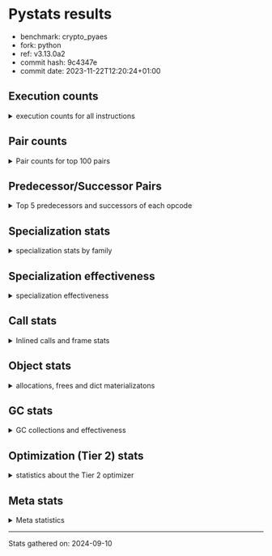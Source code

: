 
# Pystats results

- benchmark: crypto_pyaes
- fork: python
- ref: v3.13.0a2
- commit hash: 9c4347e
- commit date: 2023-11-22T12:20:24+01:00

## Execution counts

<details>
<summary> execution counts for all instructions </summary>

|Name | Count | Self | Cumulative | Miss ratio | 
|---|---:|---:|---:|---:|
| BINARY_OP | 291,614,480 | 19.4% | 19.4% |  |
| LOAD_FAST | 247,894,400 | 16.5% | 35.8% |  |
| LOAD_CONST | 232,185,760 | 15.4% | 51.3% |  |
| BINARY_SUBSCR_LIST_INT | 196,208,880 | 13.0% | 64.3% |  |
| LOAD_FAST_LOAD_FAST | 97,650,560 | 6.5% | 70.8% |  |
| LOAD_ATTR_NONDESCRIPTOR_WITH_VALUES | 73,687,640 | 4.9% | 75.7% |  |
| BINARY_OP_ADD_INT | 57,552,340 | 3.8% | 79.5% |  |
| STORE_FAST | 41,962,480 | 2.8% | 82.3% |  |
| JUMP_BACKWARD | 32,261,280 | 2.1% | 84.4% |  |
| FOR_ITER_RANGE | 30,418,840 | 2.0% | 86.5% |  |
| LOAD_ATTR_INSTANCE_VALUE | 24,905,140 | 1.7% | 88.1% |  |
| STORE_SUBSCR_LIST_INT | 17,081,400 | 1.1% | 89.3% |  |
| LOAD_GLOBAL_MODULE | 16,116,980 | 1.1% | 90.3% |  |
| LOAD_ATTR_METHOD_NO_DICT | 11,503,900 | 0.8% | 91.1% |  |
| LIST_APPEND | 9,214,080 | 0.6% | 91.7% |  |
| PUSH_NULL | 8,284,880 | 0.6% | 92.2% |  |
| STORE_FAST_STORE_FAST | 7,820,160 | 0.5% | 92.8% |  |
| RESUME_CHECK | 7,364,820 | 0.5% | 93.3% |  |
| FOR_ITER | 7,362,860 | 0.5% | 93.7% |  |
| CALL_LIST_APPEND | 7,362,480 | 0.5% | 94.2% |  |
| UNPACK_SEQUENCE_TWO_TUPLE | 7,359,980 | 0.5% | 94.7% |  |
| RETURN_VALUE | 6,903,980 | 0.5% | 95.2% |  |
| CALL_PY_EXACT_ARGS | 6,903,640 | 0.5% | 95.6% |  |
| LOAD_GLOBAL_BUILTIN | 6,445,480 | 0.4% | 96.1% |  |
| GET_ITER | 5,990,480 | 0.4% | 96.5% |  |
| CALL_BUILTIN_CLASS | 5,989,880 | 0.4% | 96.9% |  |
| POP_JUMP_IF_FALSE | 5,560,080 | 0.4% | 97.2% |  |
| LOAD_ATTR_MODULE | 4,143,140 | 0.3% | 97.5% |  |
| TO_BOOL | 4,142,680 | 0.3% | 97.8% |  |
| CALL_METHOD_DESCRIPTOR_FAST | 4,141,420 | 0.3% | 98.1% |  |
| CALL_METHOD_DESCRIPTOR_NOARGS | 4,141,420 | 0.3% | 98.3% |  |
| CALL_TYPE_1 | 4,141,420 | 0.3% | 98.6% |  |
| BINARY_OP_MULTIPLY_INT | 3,681,540 | 0.2% | 98.9% |  |
| SWAP | 2,333,760 | 0.2% | 99.0% |  |
| CALL_LEN | 2,302,800 | 0.2% | 99.2% |  |
| BUILD_LIST | 1,849,680 | 0.1% | 99.3% |  |
| BINARY_SLICE | 1,842,240 | 0.1% | 99.4% |  |
| COMPARE_OP_INT | 1,417,700 | 0.1% | 99.5% |  |
| COPY | 1,409,280 | 0.1% | 99.6% |  |
| BINARY_OP_SUBTRACT_INT | 947,080 | 0.1% | 99.7% |  |
| POP_TOP | 920,800 | 0.1% | 99.7% |  |
| LOAD_ATTR_METHOD_WITH_VALUES | 920,700 | 0.1% | 99.8% |  |
| LIST_EXTEND | 920,400 | 0.1% | 99.8% |  |
| STORE_ATTR_INSTANCE_VALUE | 462,240 | 0.0% | 99.9% |  |
| LOAD_FAST_AND_CLEAR | 462,080 | 0.0% | 99.9% |  |
| RETURN_CONST | 461,440 | 0.0% | 99.9% |  |
| LOAD_ATTR_PROPERTY | 460,140 | 0.0% | 100.0% |  |
| UNPACK_SEQUENCE_LIST | 460,140 | 0.0% | 100.0% |  |
| STORE_FAST_LOAD_FAST | 5,120 | 0.0% | 100.0% |  |
| CALL | 3,680 | 0.0% | 100.0% |  |
| EXTENDED_ARG | 3,200 | 0.0% | 100.0% |  |
| JUMP_FORWARD | 3,200 | 0.0% | 100.0% |  |
| LOAD_ATTR | 2,740 | 0.0% | 100.0% |  |
| BINARY_SUBSCR | 2,160 | 0.0% | 100.0% |  |
| LOAD_GLOBAL | 1,960 | 0.0% | 100.0% |  |
| BINARY_SUBSCR_TUPLE_INT | 1,260 | 0.0% | 100.0% |  |
| CALL_BUILTIN_FAST | 1,260 | 0.0% | 100.0% |  |
| INTERPRETER_EXIT | 680 | 0.0% | 100.0% |  |
| COMPARE_OP | 540 | 0.0% | 100.0% |  |
| STORE_SUBSCR | 400 | 0.0% | 100.0% |  |
| CONTAINS_OP | 320 | 0.0% | 100.0% |  |
| POP_JUMP_IF_NOT_NONE | 320 | 0.0% | 100.0% |  |
| STORE_ATTR | 320 | 0.0% | 100.0% |  |
| EXIT_INIT_CHECK | 300 | 0.0% | 100.0% |  |
| RESUME | 300 | 0.0% | 100.0% |  |
| BINARY_SUBSCR_DICT | 300 | 0.0% | 100.0% |  |
| CALL_ALLOC_AND_ENTER_INIT | 300 | 0.0% | 100.0% |  |
| CALL_ISINSTANCE | 300 | 0.0% | 100.0% |  |
| TO_BOOL_BOOL | 300 | 0.0% | 100.0% |  |
| LOAD_DEREF | 240 | 0.0% | 100.0% |  |
| CALL_FUNCTION_EX | 160 | 0.0% | 100.0% |  |
| NOP | 80 | 0.0% | 100.0% |  |
| CALL_INTRINSIC_1 | 80 | 0.0% | 100.0% |  |
| COPY_FREE_VARS | 80 | 0.0% | 100.0% |  |
| LOAD_FAST_CHECK | 80 | 0.0% | 100.0% |  |
| UNPACK_SEQUENCE | 80 | 0.0% | 100.0% |  |
| BINARY_OP_SUBTRACT_FLOAT | 60 | 0.0% | 100.0% |  |


</details>

## Pair counts

<details>
<summary> Pair counts for top 100 pairs </summary>

|Pair | Count | Self | Cumulative | 
|---|---:|---:|---:|
| LOAD_CONST BINARY_OP | 202,655,600 | 13.5% | 13.5% |
| BINARY_OP BINARY_SUBSCR_LIST_INT | 128,916,800 | 8.6% | 22.0% |
| BINARY_SUBSCR_LIST_INT LOAD_CONST | 80,083,500 | 5.3% | 27.3% |
| LOAD_FAST LOAD_ATTR_NONDESCRIPTOR_WITH_VALUES | 73,687,280 | 4.9% | 32.2% |
| LOAD_ATTR_NONDESCRIPTOR_WITH_VALUES LOAD_FAST_LOAD_FAST | 73,625,440 | 4.9% | 37.1% |
| BINARY_SUBSCR_LIST_INT BINARY_OP | 69,991,460 | 4.6% | 41.8% |
| BINARY_OP LOAD_CONST | 62,631,240 | 4.2% | 45.9% |
| BINARY_OP LOAD_FAST | 55,266,560 | 3.7% | 49.6% |
| LOAD_FAST_LOAD_FAST LOAD_FAST | 55,220,480 | 3.7% | 53.3% |
| BINARY_OP_ADD_INT LOAD_CONST | 55,219,380 | 3.7% | 57.0% |
| LOAD_FAST BINARY_OP_ADD_INT | 55,218,960 | 3.7% | 60.6% |
| BINARY_SUBSCR_LIST_INT LOAD_FAST | 44,269,040 | 2.9% | 63.6% |
| LOAD_FAST BINARY_SUBSCR_LIST_INT | 39,152,560 | 2.6% | 66.2% |
| FOR_ITER_RANGE STORE_FAST | 25,344,220 | 1.7% | 67.9% |
| STORE_FAST LOAD_FAST | 24,894,480 | 1.7% | 69.5% |
| LOAD_FAST LOAD_ATTR_INSTANCE_VALUE | 24,444,280 | 1.6% | 71.1% |
| JUMP_BACKWARD FOR_ITER_RANGE | 24,428,700 | 1.6% | 72.8% |
| LOAD_ATTR_INSTANCE_VALUE LOAD_FAST | 19,828,600 | 1.3% | 74.1% |
| LOAD_FAST_LOAD_FAST BINARY_SUBSCR_LIST_INT | 18,434,320 | 1.2% | 75.3% |
| STORE_SUBSCR_LIST_INT JUMP_BACKWARD | 16,589,660 | 1.1% | 76.4% |
| BINARY_OP LOAD_FAST_LOAD_FAST | 16,565,760 | 1.1% | 77.5% |
| LOAD_FAST_LOAD_FAST STORE_SUBSCR_LIST_INT | 16,565,720 | 1.1% | 78.6% |
| LOAD_FAST LOAD_CONST | 14,863,680 | 1.0% | 79.6% |
| STORE_FAST LOAD_GLOBAL_MODULE | 11,508,960 | 0.8% | 80.3% |
| LOAD_ATTR_METHOD_NO_DICT LOAD_FAST | 11,503,900 | 0.8% | 81.1% |
| BINARY_OP BINARY_OP | 9,300,920 | 0.6% | 81.7% |
| LIST_APPEND JUMP_BACKWARD | 9,214,080 | 0.6% | 82.3% |
| BINARY_OP LIST_APPEND | 9,212,800 | 0.6% | 83.0% |
| LOAD_CONST BINARY_SUBSCR_LIST_INT | 9,203,000 | 0.6% | 83.6% |
| PUSH_NULL LOAD_FAST | 8,283,040 | 0.6% | 84.1% |
| BINARY_OP CALL_LIST_APPEND | 7,362,400 | 0.5% | 84.6% |
| LOAD_FAST LOAD_ATTR_METHOD_NO_DICT | 7,362,400 | 0.5% | 85.1% |
| JUMP_BACKWARD FOR_ITER | 7,360,260 | 0.5% | 85.6% |
| LOAD_FAST_LOAD_FAST BINARY_OP | 7,360,000 | 0.5% | 86.1% |
| STORE_FAST_STORE_FAST LOAD_FAST_LOAD_FAST | 7,360,000 | 0.5% | 86.6% |
| UNPACK_SEQUENCE_TWO_TUPLE STORE_FAST_STORE_FAST | 7,359,980 | 0.5% | 87.1% |
| FOR_ITER UNPACK_SEQUENCE_TWO_TUPLE | 7,359,960 | 0.5% | 87.5% |
| CALL_PY_EXACT_ARGS RESUME_CHECK | 6,903,640 | 0.5% | 88.0% |
| LOAD_GLOBAL_BUILTIN LOAD_FAST | 6,444,880 | 0.4% | 88.4% |
| CALL_BUILTIN_CLASS GET_ITER | 5,989,820 | 0.4% | 88.8% |
| LOAD_GLOBAL_MODULE LOAD_CONST | 5,529,080 | 0.4% | 89.2% |
| GET_ITER FOR_ITER_RANGE | 5,528,520 | 0.4% | 89.6% |
| LOAD_CONST LOAD_CONST | 5,525,440 | 0.4% | 89.9% |
| LOAD_CONST CALL_BUILTIN_CLASS | 5,525,160 | 0.4% | 90.3% |
| CALL_LIST_APPEND LOAD_FAST | 5,521,860 | 0.4% | 90.7% |
| RESUME_CHECK LOAD_GLOBAL_BUILTIN | 4,602,680 | 0.3% | 91.0% |
| LOAD_CONST LOAD_FAST | 4,146,880 | 0.3% | 91.2% |
| LOAD_ATTR_MODULE PUSH_NULL | 4,143,140 | 0.3% | 91.5% |
| LOAD_GLOBAL_MODULE LOAD_ATTR_MODULE | 4,143,000 | 0.3% | 91.8% |
| POP_JUMP_IF_FALSE LOAD_FAST | 4,142,480 | 0.3% | 92.1% |
| LOAD_FAST CALL_PY_EXACT_ARGS | 4,142,200 | 0.3% | 92.3% |
| RETURN_VALUE STORE_FAST | 4,142,080 | 0.3% | 92.6% |
| STORE_FAST JUMP_BACKWARD | 4,141,600 | 0.3% | 92.9% |
| TO_BOOL POP_JUMP_IF_FALSE | 4,141,460 | 0.3% | 93.2% |
| LOAD_FAST PUSH_NULL | 4,141,440 | 0.3% | 93.4% |
| LOAD_FAST TO_BOOL | 4,141,440 | 0.3% | 93.7% |
| FOR_ITER_RANGE LOAD_GLOBAL_MODULE | 4,141,440 | 0.3% | 94.0% |
| CALL_METHOD_DESCRIPTOR_FAST STORE_FAST | 4,141,420 | 0.3% | 94.3% |
| CALL_METHOD_DESCRIPTOR_NOARGS RETURN_VALUE | 4,141,420 | 0.3% | 94.5% |
| CALL_TYPE_1 STORE_FAST | 4,141,420 | 0.3% | 94.8% |
| LOAD_FAST CALL_METHOD_DESCRIPTOR_FAST | 4,141,400 | 0.3% | 95.1% |
| LOAD_FAST CALL_METHOD_DESCRIPTOR_NOARGS | 4,141,400 | 0.3% | 95.4% |
| LOAD_FAST CALL_TYPE_1 | 4,141,400 | 0.3% | 95.6% |
| LOAD_GLOBAL_MODULE LOAD_ATTR_METHOD_NO_DICT | 4,141,400 | 0.3% | 95.9% |
| BINARY_OP_MULTIPLY_INT LOAD_CONST | 3,681,240 | 0.2% | 96.2% |
| LOAD_FAST BINARY_OP_MULTIPLY_INT | 3,681,200 | 0.2% | 96.4% |
| LOAD_CONST BINARY_OP_ADD_INT | 2,333,080 | 0.2% | 96.6% |
| RESUME_CHECK LOAD_FAST | 2,300,900 | 0.2% | 96.7% |
| BINARY_SUBSCR_LIST_INT STORE_FAST | 1,855,300 | 0.1% | 96.8% |
| LOAD_FAST BINARY_OP | 1,846,120 | 0.1% | 97.0% |
| LOAD_GLOBAL_MODULE LOAD_FAST | 1,842,120 | 0.1% | 97.1% |
| BINARY_OP_ADD_INT BINARY_SLICE | 1,841,880 | 0.1% | 97.2% |
| RETURN_VALUE LOAD_FAST | 1,840,940 | 0.1% | 97.3% |
| BINARY_OP RETURN_VALUE | 1,840,640 | 0.1% | 97.5% |
| CALL_LIST_APPEND JUMP_BACKWARD | 1,840,620 | 0.1% | 97.6% |
| LOAD_ATTR_INSTANCE_VALUE LOAD_CONST | 1,840,620 | 0.1% | 97.7% |
| BINARY_SLICE CALL_PY_EXACT_ARGS | 1,840,600 | 0.1% | 97.8% |
| COMPARE_OP_INT POP_JUMP_IF_FALSE | 1,417,400 | 0.1% | 97.9% |
| CALL_LEN LOAD_CONST | 1,381,620 | 0.1% | 98.0% |
| LOAD_ATTR_INSTANCE_VALUE CALL_LEN | 1,380,640 | 0.1% | 98.1% |
| LOAD_CONST BINARY_OP_SUBTRACT_INT | 932,960 | 0.1% | 98.2% |
| BUILD_LIST LOAD_CONST | 927,360 | 0.1% | 98.2% |
| LOAD_CONST COMPARE_OP_INT | 925,000 | 0.1% | 98.3% |
| LOAD_FAST COPY | 921,920 | 0.1% | 98.3% |
| LOAD_FAST CALL_LEN | 921,920 | 0.1% | 98.4% |
| LOAD_CONST LIST_EXTEND | 920,320 | 0.1% | 98.5% |
| STORE_FAST BUILD_LIST | 920,320 | 0.1% | 98.5% |
| LOAD_ATTR_INSTANCE_VALUE LOAD_ATTR_METHOD_WITH_VALUES | 920,240 | 0.1% | 98.6% |
| STORE_SUBSCR_LIST_INT LOAD_FAST | 477,700 | 0.0% | 98.6% |
| COPY COPY | 474,560 | 0.0% | 98.7% |
| SWAP SWAP | 474,560 | 0.0% | 98.7% |
| COPY BINARY_SUBSCR_LIST_INT | 474,440 | 0.0% | 98.7% |
| SWAP STORE_SUBSCR_LIST_INT | 474,440 | 0.0% | 98.7% |
| BINARY_OP SWAP | 472,980 | 0.0% | 98.8% |
| POP_JUMP_IF_FALSE JUMP_BACKWARD | 469,440 | 0.0% | 98.8% |
| LOAD_FAST CALL_BUILTIN_CLASS | 463,880 | 0.0% | 98.8% |
| GET_ITER LOAD_FAST_AND_CLEAR | 461,760 | 0.0% | 98.9% |
| BUILD_LIST SWAP | 461,760 | 0.0% | 98.9% |
| LOAD_FAST_AND_CLEAR SWAP | 461,760 | 0.0% | 98.9% |
| SWAP BUILD_LIST | 461,760 | 0.0% | 99.0% |


</details>

## Predecessor/Successor Pairs

<details>
<summary> Top 5 predecessors and successors of each opcode </summary>

### BINARY_SLICE

<details>
<summary> Successors and predecessors for BINARY_SLICE </summary>

|Predecessors | Count | Percentage | 
|---|---:|---:|
| BINARY_OP_ADD_INT | 1,841,880 | 100.0% |
| LOAD_CONST | 320 | 0.0% |
| BINARY_OP | 40 | 0.0% |

|Successors | Count | Percentage | 
|---|---:|---:|
| CALL_PY_EXACT_ARGS | 1,840,600 | 99.9% |
| CALL_BUILTIN_FAST | 1,240 | 0.1% |
| LOAD_FAST | 320 | 0.0% |
| CALL | 80 | 0.0% |


</details>

### CACHE

<details>
<summary> Successors and predecessors for CACHE </summary>

|Successors | Count | Percentage | 
|---|---:|---:|
| RESUME_CHECK | 600 | 88.2% |
| RESUME | 80 | 11.8% |


</details>

### BINARY_SUBSCR

<details>
<summary> Successors and predecessors for BINARY_SUBSCR </summary>

|Predecessors | Count | Percentage | 
|---|---:|---:|
| BINARY_OP | 1,040 | 48.1% |
| LOAD_FAST | 400 | 18.5% |
| LOAD_CONST | 240 | 11.1% |
| LOAD_FAST_LOAD_FAST | 240 | 11.1% |
| COPY | 120 | 5.6% |

|Successors | Count | Percentage | 
|---|---:|---:|
| BINARY_SUBSCR_LIST_INT | 1,040 | 48.1% |
| LOAD_FAST | 400 | 18.5% |
| LOAD_CONST | 340 | 15.7% |
| BINARY_OP | 220 | 10.2% |
| STORE_FAST | 80 | 3.7% |


</details>

### EXIT_INIT_CHECK

<details>
<summary> Successors and predecessors for EXIT_INIT_CHECK </summary>

|Predecessors | Count | Percentage | 
|---|---:|---:|
| RETURN_CONST | 300 | 100.0% |

|Successors | Count | Percentage | 
|---|---:|---:|
| RETURN_VALUE | 300 | 100.0% |


</details>

### GET_ITER

<details>
<summary> Successors and predecessors for GET_ITER </summary>

|Predecessors | Count | Percentage | 
|---|---:|---:|
| CALL_BUILTIN_CLASS | 5,989,820 | 100.0% |
| CALL | 580 | 0.0% |
| LOAD_FAST | 80 | 0.0% |

|Successors | Count | Percentage | 
|---|---:|---:|
| FOR_ITER_RANGE | 5,528,520 | 92.3% |
| LOAD_FAST_AND_CLEAR | 461,760 | 7.7% |
| FOR_ITER | 200 | 0.0% |


</details>

### INTERPRETER_EXIT

<details>
<summary> Successors and predecessors for INTERPRETER_EXIT </summary>

|Predecessors | Count | Percentage | 
|---|---:|---:|
| RETURN_CONST | 660 | 97.1% |
| RETURN_VALUE | 20 | 2.9% |


</details>

### NOP

<details>
<summary> Successors and predecessors for NOP </summary>

|Predecessors | Count | Percentage | 
|---|---:|---:|
| POP_TOP | 80 | 100.0% |

|Successors | Count | Percentage | 
|---|---:|---:|
| LOAD_DEREF | 80 | 100.0% |


</details>

### POP_TOP

<details>
<summary> Successors and predecessors for POP_TOP </summary>

|Predecessors | Count | Percentage | 
|---|---:|---:|
| RETURN_CONST | 460,480 | 50.0% |
| POP_JUMP_IF_FALSE | 460,160 | 50.0% |
| CALL | 160 | 0.0% |

|Successors | Count | Percentage | 
|---|---:|---:|
| RETURN_CONST | 460,160 | 50.0% |
| LOAD_GLOBAL_BUILTIN | 460,120 | 50.0% |
| LOAD_FAST | 380 | 0.0% |
| NOP | 80 | 0.0% |
| LOAD_GLOBAL | 40 | 0.0% |


</details>

### PUSH_NULL

<details>
<summary> Successors and predecessors for PUSH_NULL </summary>

|Predecessors | Count | Percentage | 
|---|---:|---:|
| LOAD_ATTR_MODULE | 4,143,140 | 50.0% |
| LOAD_FAST | 4,141,440 | 50.0% |
| LOAD_DEREF | 160 | 0.0% |
| LOAD_ATTR | 140 | 0.0% |

|Successors | Count | Percentage | 
|---|---:|---:|
| LOAD_FAST | 8,283,040 | 100.0% |
| LOAD_CONST | 1,280 | 0.0% |
| CALL | 240 | 0.0% |
| LOAD_GLOBAL_MODULE | 240 | 0.0% |
| LOAD_GLOBAL | 80 | 0.0% |


</details>

### RETURN_VALUE

<details>
<summary> Successors and predecessors for RETURN_VALUE </summary>

|Predecessors | Count | Percentage | 
|---|---:|---:|
| CALL_METHOD_DESCRIPTOR_NOARGS | 4,141,420 | 60.0% |
| BINARY_OP | 1,840,640 | 26.7% |
| LOAD_FAST | 460,560 | 6.7% |
| LOAD_ATTR_INSTANCE_VALUE | 460,140 | 6.7% |
| RETURN_VALUE | 560 | 0.0% |

|Successors | Count | Percentage | 
|---|---:|---:|
| STORE_FAST | 4,142,080 | 60.0% |
| LOAD_FAST | 1,840,940 | 26.7% |
| BINARY_OP | 460,160 | 6.7% |
| CALL_PY_EXACT_ARGS | 460,120 | 6.7% |
| RETURN_VALUE | 560 | 0.0% |


</details>

### STORE_SUBSCR

<details>
<summary> Successors and predecessors for STORE_SUBSCR </summary>

|Predecessors | Count | Percentage | 
|---|---:|---:|
| BINARY_OP | 160 | 40.0% |
| SWAP | 120 | 30.0% |
| LOAD_FAST | 80 | 20.0% |
| LOAD_FAST_LOAD_FAST | 40 | 10.0% |

|Successors | Count | Percentage | 
|---|---:|---:|
| STORE_SUBSCR_LIST_INT | 200 | 50.0% |
| JUMP_BACKWARD | 100 | 25.0% |
| LOAD_FAST | 60 | 15.0% |
| LOAD_FAST_LOAD_FAST | 40 | 10.0% |


</details>

### TO_BOOL

<details>
<summary> Successors and predecessors for TO_BOOL </summary>

|Predecessors | Count | Percentage | 
|---|---:|---:|
| LOAD_FAST | 4,141,440 | 100.0% |
| TO_BOOL | 1,200 | 0.0% |
| CALL | 20 | 0.0% |
| CALL_ISINSTANCE | 20 | 0.0% |

|Successors | Count | Percentage | 
|---|---:|---:|
| POP_JUMP_IF_FALSE | 4,141,460 | 100.0% |
| TO_BOOL | 1,200 | 0.0% |
| TO_BOOL_BOOL | 20 | 0.0% |


</details>

### BINARY_OP

<details>
<summary> Successors and predecessors for BINARY_OP </summary>

|Predecessors | Count | Percentage | 
|---|---:|---:|
| LOAD_CONST | 202,655,600 | 69.5% |
| BINARY_SUBSCR_LIST_INT | 69,991,460 | 24.0% |
| BINARY_OP | 9,300,920 | 3.2% |
| LOAD_FAST_LOAD_FAST | 7,360,000 | 2.5% |
| LOAD_FAST | 1,846,120 | 0.6% |

|Successors | Count | Percentage | 
|---|---:|---:|
| BINARY_SUBSCR_LIST_INT | 128,916,800 | 44.2% |
| LOAD_CONST | 62,631,240 | 21.5% |
| LOAD_FAST | 55,266,560 | 19.0% |
| LOAD_FAST_LOAD_FAST | 16,565,760 | 5.7% |
| BINARY_OP | 9,300,920 | 3.2% |


</details>

### BUILD_LIST

<details>
<summary> Successors and predecessors for BUILD_LIST </summary>

|Predecessors | Count | Percentage | 
|---|---:|---:|
| STORE_FAST | 920,320 | 49.8% |
| SWAP | 461,760 | 25.0% |
| FOR_ITER_RANGE | 460,160 | 24.9% |
| LOAD_CONST | 7,040 | 0.4% |
| STORE_ATTR_INSTANCE_VALUE | 300 | 0.0% |

|Successors | Count | Percentage | 
|---|---:|---:|
| LOAD_CONST | 927,360 | 50.1% |
| SWAP | 461,760 | 25.0% |
| STORE_FAST | 460,160 | 24.9% |
| LOAD_FAST | 320 | 0.0% |
| LOAD_DEREF | 80 | 0.0% |


</details>

### CALL

<details>
<summary> Successors and predecessors for CALL </summary>

|Predecessors | Count | Percentage | 
|---|---:|---:|
| LOAD_FAST | 1,200 | 32.6% |
| LOAD_GLOBAL_MODULE | 600 | 16.3% |
| LOAD_ATTR_INSTANCE_VALUE | 380 | 10.3% |
| CALL | 320 | 8.7% |
| LOAD_CONST | 280 | 7.6% |

|Successors | Count | Percentage | 
|---|---:|---:|
| STORE_FAST | 780 | 21.2% |
| GET_ITER | 580 | 15.8% |
| RETURN_VALUE | 340 | 9.2% |
| CALL | 320 | 8.7% |
| CALL_BUILTIN_CLASS | 280 | 7.6% |


</details>

### CALL_FUNCTION_EX

<details>
<summary> Successors and predecessors for CALL_FUNCTION_EX </summary>

|Predecessors | Count | Percentage | 
|---|---:|---:|
| CALL_INTRINSIC_1 | 80 | 50.0% |
| LOAD_FAST | 80 | 50.0% |

|Successors | Count | Percentage | 
|---|---:|---:|
| COPY_FREE_VARS | 80 | 50.0% |
| RESUME_CHECK | 60 | 37.5% |
| RESUME | 20 | 12.5% |


</details>

### CALL_INTRINSIC_1

<details>
<summary> Successors and predecessors for CALL_INTRINSIC_1 </summary>

|Predecessors | Count | Percentage | 
|---|---:|---:|
| LIST_EXTEND | 80 | 100.0% |

|Successors | Count | Percentage | 
|---|---:|---:|
| CALL_FUNCTION_EX | 80 | 100.0% |


</details>

### COMPARE_OP

<details>
<summary> Successors and predecessors for COMPARE_OP </summary>

|Predecessors | Count | Percentage | 
|---|---:|---:|
| LOAD_FAST_LOAD_FAST | 240 | 44.4% |
| LOAD_CONST | 120 | 22.2% |
| LOAD_GLOBAL_MODULE | 60 | 11.1% |
| CALL | 40 | 7.4% |
| CALL_LEN | 40 | 7.4% |

|Successors | Count | Percentage | 
|---|---:|---:|
| POP_JUMP_IF_FALSE | 280 | 51.9% |
| COMPARE_OP_INT | 220 | 40.7% |
| COMPARE_OP | 20 | 3.7% |
| EXTENDED_ARG | 20 | 3.7% |


</details>

### CONTAINS_OP

<details>
<summary> Successors and predecessors for CONTAINS_OP </summary>

|Predecessors | Count | Percentage | 
|---|---:|---:|
| LOAD_CONST | 320 | 100.0% |

|Successors | Count | Percentage | 
|---|---:|---:|
| POP_JUMP_IF_FALSE | 320 | 100.0% |


</details>

### COPY

<details>
<summary> Successors and predecessors for COPY </summary>

|Predecessors | Count | Percentage | 
|---|---:|---:|
| LOAD_FAST | 921,920 | 65.4% |
| COPY | 474,560 | 33.7% |
| LOAD_FAST_LOAD_FAST | 9,600 | 0.7% |
| LOAD_CONST | 3,200 | 0.2% |

|Successors | Count | Percentage | 
|---|---:|---:|
| COPY | 474,560 | 33.7% |
| BINARY_SUBSCR_LIST_INT | 474,440 | 33.7% |
| LOAD_ATTR_INSTANCE_VALUE | 460,120 | 32.6% |
| BINARY_SUBSCR | 120 | 0.0% |
| LOAD_ATTR | 40 | 0.0% |


</details>

### COPY_FREE_VARS

<details>
<summary> Successors and predecessors for COPY_FREE_VARS </summary>

|Predecessors | Count | Percentage | 
|---|---:|---:|
| CALL_FUNCTION_EX | 80 | 100.0% |

|Successors | Count | Percentage | 
|---|---:|---:|
| RESUME_CHECK | 60 | 75.0% |
| RESUME | 20 | 25.0% |


</details>

### EXTENDED_ARG

<details>
<summary> Successors and predecessors for EXTENDED_ARG </summary>

|Predecessors | Count | Percentage | 
|---|---:|---:|
| POP_JUMP_IF_FALSE | 2,880 | 90.0% |
| COMPARE_OP_INT | 300 | 9.4% |
| COMPARE_OP | 20 | 0.6% |

|Successors | Count | Percentage | 
|---|---:|---:|
| JUMP_BACKWARD | 2,880 | 90.0% |
| POP_JUMP_IF_FALSE | 320 | 10.0% |


</details>

### FOR_ITER

<details>
<summary> Successors and predecessors for FOR_ITER </summary>

|Predecessors | Count | Percentage | 
|---|---:|---:|
| JUMP_BACKWARD | 7,360,260 | 100.0% |
| FOR_ITER | 1,980 | 0.0% |
| SWAP | 420 | 0.0% |
| GET_ITER | 200 | 0.0% |

|Successors | Count | Percentage | 
|---|---:|---:|
| UNPACK_SEQUENCE_TWO_TUPLE | 7,359,960 | 100.0% |
| FOR_ITER | 1,980 | 0.0% |
| STORE_FAST | 580 | 0.0% |
| FOR_ITER_RANGE | 280 | 0.0% |
| UNPACK_SEQUENCE | 40 | 0.0% |


</details>

### JUMP_BACKWARD

<details>
<summary> Successors and predecessors for JUMP_BACKWARD </summary>

|Predecessors | Count | Percentage | 
|---|---:|---:|
| STORE_SUBSCR_LIST_INT | 16,589,660 | 51.4% |
| LIST_APPEND | 9,214,080 | 28.6% |
| STORE_FAST | 4,141,600 | 12.8% |
| CALL_LIST_APPEND | 1,840,620 | 5.7% |
| POP_JUMP_IF_FALSE | 469,440 | 1.5% |

|Successors | Count | Percentage | 
|---|---:|---:|
| FOR_ITER_RANGE | 24,428,700 | 75.7% |
| FOR_ITER | 7,360,260 | 22.8% |
| LOAD_FAST | 459,840 | 1.4% |
| LOAD_FAST_LOAD_FAST | 12,480 | 0.0% |


</details>

### JUMP_FORWARD

<details>
<summary> Successors and predecessors for JUMP_FORWARD </summary>

|Predecessors | Count | Percentage | 
|---|---:|---:|
| FOR_ITER_RANGE | 3,200 | 100.0% |

|Successors | Count | Percentage | 
|---|---:|---:|
| LOAD_CONST | 3,200 | 100.0% |


</details>

### LIST_APPEND

<details>
<summary> Successors and predecessors for LIST_APPEND </summary>

|Predecessors | Count | Percentage | 
|---|---:|---:|
| BINARY_OP | 9,212,800 | 100.0% |
| BINARY_SUBSCR_TUPLE_INT | 1,260 | 0.0% |
| BINARY_SUBSCR | 20 | 0.0% |

|Successors | Count | Percentage | 
|---|---:|---:|
| JUMP_BACKWARD | 9,214,080 | 100.0% |


</details>

### LIST_EXTEND

<details>
<summary> Successors and predecessors for LIST_EXTEND </summary>

|Predecessors | Count | Percentage | 
|---|---:|---:|
| LOAD_CONST | 920,320 | 100.0% |
| LOAD_DEREF | 80 | 0.0% |

|Successors | Count | Percentage | 
|---|---:|---:|
| STORE_FAST | 460,160 | 50.0% |
| UNPACK_SEQUENCE_LIST | 460,120 | 50.0% |
| CALL_INTRINSIC_1 | 80 | 0.0% |
| UNPACK_SEQUENCE | 40 | 0.0% |


</details>

### LOAD_ATTR

<details>
<summary> Successors and predecessors for LOAD_ATTR </summary>

|Predecessors | Count | Percentage | 
|---|---:|---:|
| LOAD_FAST | 1,840 | 67.2% |
| LOAD_GLOBAL_MODULE | 460 | 16.8% |
| LOAD_GLOBAL | 180 | 6.6% |
| LOAD_ATTR | 120 | 4.4% |
| LOAD_ATTR_INSTANCE_VALUE | 60 | 2.2% |

|Successors | Count | Percentage | 
|---|---:|---:|
| LOAD_FAST | 540 | 19.7% |
| LOAD_FAST_LOAD_FAST | 520 | 19.0% |
| LOAD_ATTR_INSTANCE_VALUE | 460 | 16.8% |
| LOAD_ATTR_NONDESCRIPTOR_WITH_VALUES | 360 | 13.1% |
| PUSH_NULL | 140 | 5.1% |


</details>

### LOAD_CONST

<details>
<summary> Successors and predecessors for LOAD_CONST </summary>

|Predecessors | Count | Percentage | 
|---|---:|---:|
| BINARY_SUBSCR_LIST_INT | 80,083,500 | 34.5% |
| BINARY_OP | 62,631,240 | 27.0% |
| BINARY_OP_ADD_INT | 55,219,380 | 23.8% |
| LOAD_FAST | 14,863,680 | 6.4% |
| LOAD_GLOBAL_MODULE | 5,529,080 | 2.4% |

|Successors | Count | Percentage | 
|---|---:|---:|
| BINARY_OP | 202,655,600 | 87.3% |
| BINARY_SUBSCR_LIST_INT | 9,203,000 | 4.0% |
| LOAD_CONST | 5,525,440 | 2.4% |
| CALL_BUILTIN_CLASS | 5,525,160 | 2.4% |
| LOAD_FAST | 4,146,880 | 1.8% |


</details>

### LOAD_DEREF

<details>
<summary> Successors and predecessors for LOAD_DEREF </summary>

|Predecessors | Count | Percentage | 
|---|---:|---:|
| NOP | 80 | 33.3% |
| BUILD_LIST | 80 | 33.3% |
| RESUME_CHECK | 60 | 25.0% |
| RESUME | 20 | 8.3% |

|Successors | Count | Percentage | 
|---|---:|---:|
| PUSH_NULL | 160 | 66.7% |
| LIST_EXTEND | 80 | 33.3% |


</details>

### LOAD_FAST

<details>
<summary> Successors and predecessors for LOAD_FAST </summary>

|Predecessors | Count | Percentage | 
|---|---:|---:|
| BINARY_OP | 55,266,560 | 22.3% |
| LOAD_FAST_LOAD_FAST | 55,220,480 | 22.3% |
| BINARY_SUBSCR_LIST_INT | 44,269,040 | 17.9% |
| STORE_FAST | 24,894,480 | 10.0% |
| LOAD_ATTR_INSTANCE_VALUE | 19,828,600 | 8.0% |

|Successors | Count | Percentage | 
|---|---:|---:|
| LOAD_ATTR_NONDESCRIPTOR_WITH_VALUES | 73,687,280 | 29.7% |
| BINARY_OP_ADD_INT | 55,218,960 | 22.3% |
| BINARY_SUBSCR_LIST_INT | 39,152,560 | 15.8% |
| LOAD_ATTR_INSTANCE_VALUE | 24,444,280 | 9.9% |
| LOAD_CONST | 14,863,680 | 6.0% |


</details>

### LOAD_FAST_AND_CLEAR

<details>
<summary> Successors and predecessors for LOAD_FAST_AND_CLEAR </summary>

|Predecessors | Count | Percentage | 
|---|---:|---:|
| GET_ITER | 461,760 | 99.9% |
| LOAD_FAST_AND_CLEAR | 320 | 0.1% |

|Successors | Count | Percentage | 
|---|---:|---:|
| SWAP | 461,760 | 99.9% |
| LOAD_FAST_AND_CLEAR | 320 | 0.1% |


</details>

### LOAD_FAST_CHECK

<details>
<summary> Successors and predecessors for LOAD_FAST_CHECK </summary>

|Predecessors | Count | Percentage | 
|---|---:|---:|
| STORE_FAST | 80 | 100.0% |

|Successors | Count | Percentage | 
|---|---:|---:|
| LOAD_GLOBAL | 40 | 50.0% |
| LOAD_GLOBAL_MODULE | 40 | 50.0% |


</details>

### LOAD_FAST_LOAD_FAST

<details>
<summary> Successors and predecessors for LOAD_FAST_LOAD_FAST </summary>

|Predecessors | Count | Percentage | 
|---|---:|---:|
| LOAD_ATTR_NONDESCRIPTOR_WITH_VALUES | 73,625,440 | 75.4% |
| BINARY_OP | 16,565,760 | 17.0% |
| STORE_FAST_STORE_FAST | 7,360,000 | 7.5% |
| STORE_FAST | 27,520 | 0.0% |
| POP_JUMP_IF_FALSE | 19,520 | 0.0% |

|Successors | Count | Percentage | 
|---|---:|---:|
| LOAD_FAST | 55,220,480 | 56.5% |
| BINARY_SUBSCR_LIST_INT | 18,434,320 | 18.9% |
| STORE_SUBSCR_LIST_INT | 16,565,720 | 17.0% |
| BINARY_OP | 7,360,000 | 7.5% |
| COMPARE_OP_INT | 32,080 | 0.0% |


</details>

### LOAD_GLOBAL

<details>
<summary> Successors and predecessors for LOAD_GLOBAL </summary>

|Predecessors | Count | Percentage | 
|---|---:|---:|
| STORE_FAST | 640 | 32.7% |
| RESUME | 220 | 11.2% |
| RESUME_CHECK | 220 | 11.2% |
| POP_JUMP_IF_FALSE | 160 | 8.2% |
| PUSH_NULL | 80 | 4.1% |

|Successors | Count | Percentage | 
|---|---:|---:|
| LOAD_GLOBAL_MODULE | 620 | 31.6% |
| LOAD_FAST | 440 | 22.4% |
| LOAD_GLOBAL_BUILTIN | 360 | 18.4% |
| LOAD_CONST | 200 | 10.2% |
| LOAD_ATTR | 180 | 9.2% |


</details>

### POP_JUMP_IF_FALSE

<details>
<summary> Successors and predecessors for POP_JUMP_IF_FALSE </summary>

|Predecessors | Count | Percentage | 
|---|---:|---:|
| TO_BOOL | 4,141,460 | 74.5% |
| COMPARE_OP_INT | 1,417,400 | 25.5% |
| CONTAINS_OP | 320 | 0.0% |
| EXTENDED_ARG | 320 | 0.0% |
| TO_BOOL_BOOL | 300 | 0.0% |

|Successors | Count | Percentage | 
|---|---:|---:|
| LOAD_FAST | 4,142,480 | 74.5% |
| JUMP_BACKWARD | 469,440 | 8.4% |
| POP_TOP | 460,160 | 8.3% |
| LOAD_GLOBAL_BUILTIN | 460,120 | 8.3% |
| LOAD_FAST_LOAD_FAST | 19,520 | 0.4% |


</details>

### POP_JUMP_IF_NOT_NONE

<details>
<summary> Successors and predecessors for POP_JUMP_IF_NOT_NONE </summary>

|Predecessors | Count | Percentage | 
|---|---:|---:|
| LOAD_FAST | 320 | 100.0% |

|Successors | Count | Percentage | 
|---|---:|---:|
| LOAD_GLOBAL_MODULE | 280 | 87.5% |
| LOAD_GLOBAL | 40 | 12.5% |


</details>

### RETURN_CONST

<details>
<summary> Successors and predecessors for RETURN_CONST </summary>

|Predecessors | Count | Percentage | 
|---|---:|---:|
| POP_TOP | 460,160 | 99.7% |
| STORE_ATTR_INSTANCE_VALUE | 900 | 0.2% |
| FOR_ITER_RANGE | 320 | 0.1% |
| STORE_ATTR | 60 | 0.0% |

|Successors | Count | Percentage | 
|---|---:|---:|
| POP_TOP | 460,480 | 99.8% |
| INTERPRETER_EXIT | 660 | 0.1% |
| EXIT_INIT_CHECK | 300 | 0.1% |


</details>

### STORE_ATTR

<details>
<summary> Successors and predecessors for STORE_ATTR </summary>

|Predecessors | Count | Percentage | 
|---|---:|---:|
| LOAD_FAST | 240 | 75.0% |
| LOAD_FAST_LOAD_FAST | 40 | 12.5% |
| SWAP | 40 | 12.5% |

|Successors | Count | Percentage | 
|---|---:|---:|
| STORE_ATTR_INSTANCE_VALUE | 160 | 50.0% |
| RETURN_CONST | 60 | 18.8% |
| LOAD_FAST | 40 | 12.5% |
| LOAD_GLOBAL | 40 | 12.5% |
| BUILD_LIST | 20 | 6.2% |


</details>

### STORE_FAST

<details>
<summary> Successors and predecessors for STORE_FAST </summary>

|Predecessors | Count | Percentage | 
|---|---:|---:|
| FOR_ITER_RANGE | 25,344,220 | 60.4% |
| RETURN_VALUE | 4,142,080 | 9.9% |
| CALL_METHOD_DESCRIPTOR_FAST | 4,141,420 | 9.9% |
| CALL_TYPE_1 | 4,141,420 | 9.9% |
| BINARY_SUBSCR_LIST_INT | 1,855,300 | 4.4% |

|Successors | Count | Percentage | 
|---|---:|---:|
| LOAD_FAST | 24,894,480 | 59.3% |
| LOAD_GLOBAL_MODULE | 11,508,960 | 27.4% |
| JUMP_BACKWARD | 4,141,600 | 9.9% |
| BUILD_LIST | 920,320 | 2.2% |
| STORE_FAST | 461,120 | 1.1% |


</details>

### STORE_FAST_LOAD_FAST

<details>
<summary> Successors and predecessors for STORE_FAST_LOAD_FAST </summary>

|Predecessors | Count | Percentage | 
|---|---:|---:|
| FOR_ITER_RANGE | 5,100 | 99.6% |
| FOR_ITER | 20 | 0.4% |

|Successors | Count | Percentage | 
|---|---:|---:|
| LOAD_FAST | 5,120 | 100.0% |


</details>

### STORE_FAST_STORE_FAST

<details>
<summary> Successors and predecessors for STORE_FAST_STORE_FAST </summary>

|Predecessors | Count | Percentage | 
|---|---:|---:|
| UNPACK_SEQUENCE_TWO_TUPLE | 7,359,980 | 94.1% |
| UNPACK_SEQUENCE_LIST | 460,140 | 5.9% |
| UNPACK_SEQUENCE | 40 | 0.0% |

|Successors | Count | Percentage | 
|---|---:|---:|
| LOAD_FAST_LOAD_FAST | 7,360,000 | 94.1% |
| STORE_FAST | 460,160 | 5.9% |


</details>

### SWAP

<details>
<summary> Successors and predecessors for SWAP </summary>

|Predecessors | Count | Percentage | 
|---|---:|---:|
| SWAP | 474,560 | 20.3% |
| BINARY_OP | 472,980 | 20.3% |
| BUILD_LIST | 461,760 | 19.8% |
| LOAD_FAST_AND_CLEAR | 461,760 | 19.8% |
| BINARY_OP_ADD_INT | 461,740 | 19.8% |

|Successors | Count | Percentage | 
|---|---:|---:|
| SWAP | 474,560 | 20.3% |
| STORE_SUBSCR_LIST_INT | 474,440 | 20.3% |
| BUILD_LIST | 461,760 | 19.8% |
| FOR_ITER_RANGE | 461,340 | 19.8% |
| STORE_ATTR_INSTANCE_VALUE | 460,120 | 19.7% |


</details>

### UNPACK_SEQUENCE

<details>
<summary> Successors and predecessors for UNPACK_SEQUENCE </summary>

|Predecessors | Count | Percentage | 
|---|---:|---:|
| FOR_ITER | 40 | 50.0% |
| LIST_EXTEND | 40 | 50.0% |

|Successors | Count | Percentage | 
|---|---:|---:|
| STORE_FAST_STORE_FAST | 40 | 50.0% |
| UNPACK_SEQUENCE_LIST | 20 | 25.0% |
| UNPACK_SEQUENCE_TWO_TUPLE | 20 | 25.0% |


</details>

### RESUME

<details>
<summary> Successors and predecessors for RESUME </summary>

|Predecessors | Count | Percentage | 
|---|---:|---:|
| CALL | 180 | 60.0% |
| CACHE | 80 | 26.7% |
| CALL_FUNCTION_EX | 20 | 6.7% |
| COPY_FREE_VARS | 20 | 6.7% |

|Successors | Count | Percentage | 
|---|---:|---:|
| LOAD_GLOBAL | 220 | 73.3% |
| LOAD_FAST | 60 | 20.0% |
| LOAD_DEREF | 20 | 6.7% |


</details>

### BINARY_OP_ADD_INT

<details>
<summary> Successors and predecessors for BINARY_OP_ADD_INT </summary>

|Predecessors | Count | Percentage | 
|---|---:|---:|
| LOAD_FAST | 55,218,960 | 95.9% |
| LOAD_CONST | 2,333,080 | 4.1% |
| BINARY_OP | 300 | 0.0% |

|Successors | Count | Percentage | 
|---|---:|---:|
| LOAD_CONST | 55,219,380 | 95.9% |
| BINARY_SLICE | 1,841,880 | 3.2% |
| SWAP | 461,740 | 0.8% |
| STORE_FAST | 28,740 | 0.0% |
| CALL_BUILTIN_CLASS | 560 | 0.0% |


</details>

### BINARY_OP_MULTIPLY_INT

<details>
<summary> Successors and predecessors for BINARY_OP_MULTIPLY_INT </summary>

|Predecessors | Count | Percentage | 
|---|---:|---:|
| LOAD_FAST | 3,681,200 | 100.0% |
| LOAD_CONST | 280 | 0.0% |
| BINARY_OP | 60 | 0.0% |

|Successors | Count | Percentage | 
|---|---:|---:|
| LOAD_CONST | 3,681,240 | 100.0% |
| STORE_FAST | 300 | 0.0% |


</details>

### BINARY_OP_SUBTRACT_FLOAT

<details>
<summary> Successors and predecessors for BINARY_OP_SUBTRACT_FLOAT </summary>

|Predecessors | Count | Percentage | 
|---|---:|---:|
| LOAD_FAST | 40 | 66.7% |
| BINARY_OP | 20 | 33.3% |

|Successors | Count | Percentage | 
|---|---:|---:|
| STORE_FAST | 60 | 100.0% |


</details>

### BINARY_OP_SUBTRACT_INT

<details>
<summary> Successors and predecessors for BINARY_OP_SUBTRACT_INT </summary>

|Predecessors | Count | Percentage | 
|---|---:|---:|
| LOAD_CONST | 932,960 | 98.5% |
| BINARY_OP | 14,120 | 1.5% |

|Successors | Count | Percentage | 
|---|---:|---:|
| LOAD_CONST | 460,140 | 48.6% |
| STORE_FAST | 460,140 | 48.6% |
| BINARY_SUBSCR_LIST_INT | 26,720 | 2.8% |
| BINARY_SUBSCR | 80 | 0.0% |


</details>

### BINARY_SUBSCR_DICT

<details>
<summary> Successors and predecessors for BINARY_SUBSCR_DICT </summary>

|Predecessors | Count | Percentage | 
|---|---:|---:|
| CALL_LEN | 280 | 93.3% |
| BINARY_SUBSCR | 20 | 6.7% |

|Successors | Count | Percentage | 
|---|---:|---:|
| STORE_FAST | 300 | 100.0% |


</details>

### BINARY_SUBSCR_LIST_INT

<details>
<summary> Successors and predecessors for BINARY_SUBSCR_LIST_INT </summary>

|Predecessors | Count | Percentage | 
|---|---:|---:|
| BINARY_OP | 128,916,800 | 65.7% |
| LOAD_FAST | 39,152,560 | 20.0% |
| LOAD_FAST_LOAD_FAST | 18,434,320 | 9.4% |
| LOAD_CONST | 9,203,000 | 4.7% |
| COPY | 474,440 | 0.2% |

|Successors | Count | Percentage | 
|---|---:|---:|
| LOAD_CONST | 80,083,500 | 40.8% |
| BINARY_OP | 69,991,460 | 35.7% |
| LOAD_FAST | 44,269,040 | 22.6% |
| STORE_FAST | 1,855,300 | 0.9% |
| LOAD_FAST_LOAD_FAST | 9,580 | 0.0% |


</details>

### BINARY_SUBSCR_TUPLE_INT

<details>
<summary> Successors and predecessors for BINARY_SUBSCR_TUPLE_INT </summary>

|Predecessors | Count | Percentage | 
|---|---:|---:|
| LOAD_CONST | 1,240 | 98.4% |
| BINARY_SUBSCR | 20 | 1.6% |

|Successors | Count | Percentage | 
|---|---:|---:|
| LIST_APPEND | 1,260 | 100.0% |


</details>

### CALL_ALLOC_AND_ENTER_INIT

<details>
<summary> Successors and predecessors for CALL_ALLOC_AND_ENTER_INIT </summary>

|Predecessors | Count | Percentage | 
|---|---:|---:|
| LOAD_FAST | 280 | 93.3% |
| CALL | 20 | 6.7% |

|Successors | Count | Percentage | 
|---|---:|---:|
| RESUME_CHECK | 300 | 100.0% |


</details>

### CALL_BUILTIN_CLASS

<details>
<summary> Successors and predecessors for CALL_BUILTIN_CLASS </summary>

|Predecessors | Count | Percentage | 
|---|---:|---:|
| LOAD_CONST | 5,525,160 | 92.2% |
| LOAD_FAST | 463,880 | 7.7% |
| BINARY_OP_ADD_INT | 560 | 0.0% |
| CALL | 280 | 0.0% |

|Successors | Count | Percentage | 
|---|---:|---:|
| GET_ITER | 5,989,820 | 100.0% |
| STORE_FAST | 60 | 0.0% |


</details>

### CALL_BUILTIN_FAST

<details>
<summary> Successors and predecessors for CALL_BUILTIN_FAST </summary>

|Predecessors | Count | Percentage | 
|---|---:|---:|
| BINARY_SLICE | 1,240 | 98.4% |
| CALL | 20 | 1.6% |

|Successors | Count | Percentage | 
|---|---:|---:|
| LOAD_CONST | 1,260 | 100.0% |


</details>

### CALL_ISINSTANCE

<details>
<summary> Successors and predecessors for CALL_ISINSTANCE </summary>

|Predecessors | Count | Percentage | 
|---|---:|---:|
| LOAD_GLOBAL_BUILTIN | 280 | 93.3% |
| CALL | 20 | 6.7% |

|Successors | Count | Percentage | 
|---|---:|---:|
| TO_BOOL_BOOL | 280 | 93.3% |
| TO_BOOL | 20 | 6.7% |


</details>

### CALL_LEN

<details>
<summary> Successors and predecessors for CALL_LEN </summary>

|Predecessors | Count | Percentage | 
|---|---:|---:|
| LOAD_ATTR_INSTANCE_VALUE | 1,380,640 | 60.0% |
| LOAD_FAST | 921,920 | 40.0% |
| CALL | 240 | 0.0% |

|Successors | Count | Percentage | 
|---|---:|---:|
| LOAD_CONST | 1,381,620 | 60.0% |
| COMPARE_OP_INT | 460,400 | 20.0% |
| LOAD_GLOBAL_BUILTIN | 460,400 | 20.0% |
| BINARY_SUBSCR_DICT | 280 | 0.0% |
| COMPARE_OP | 40 | 0.0% |


</details>

### CALL_LIST_APPEND

<details>
<summary> Successors and predecessors for CALL_LIST_APPEND </summary>

|Predecessors | Count | Percentage | 
|---|---:|---:|
| BINARY_OP | 7,362,400 | 100.0% |
| CALL | 80 | 0.0% |

|Successors | Count | Percentage | 
|---|---:|---:|
| LOAD_FAST | 5,521,860 | 75.0% |
| JUMP_BACKWARD | 1,840,620 | 25.0% |


</details>

### CALL_METHOD_DESCRIPTOR_FAST

<details>
<summary> Successors and predecessors for CALL_METHOD_DESCRIPTOR_FAST </summary>

|Predecessors | Count | Percentage | 
|---|---:|---:|
| LOAD_FAST | 4,141,400 | 100.0% |
| CALL | 20 | 0.0% |

|Successors | Count | Percentage | 
|---|---:|---:|
| STORE_FAST | 4,141,420 | 100.0% |


</details>

### CALL_METHOD_DESCRIPTOR_NOARGS

<details>
<summary> Successors and predecessors for CALL_METHOD_DESCRIPTOR_NOARGS </summary>

|Predecessors | Count | Percentage | 
|---|---:|---:|
| LOAD_FAST | 4,141,400 | 100.0% |
| CALL | 20 | 0.0% |

|Successors | Count | Percentage | 
|---|---:|---:|
| RETURN_VALUE | 4,141,420 | 100.0% |


</details>

### CALL_PY_EXACT_ARGS

<details>
<summary> Successors and predecessors for CALL_PY_EXACT_ARGS </summary>

|Predecessors | Count | Percentage | 
|---|---:|---:|
| LOAD_FAST | 4,142,200 | 60.0% |
| BINARY_SLICE | 1,840,600 | 26.7% |
| RETURN_VALUE | 460,120 | 6.7% |
| LOAD_ATTR_METHOD_WITH_VALUES | 460,120 | 6.7% |
| LOAD_FAST_LOAD_FAST | 280 | 0.0% |

|Successors | Count | Percentage | 
|---|---:|---:|
| RESUME_CHECK | 6,903,640 | 100.0% |


</details>

### CALL_TYPE_1

<details>
<summary> Successors and predecessors for CALL_TYPE_1 </summary>

|Predecessors | Count | Percentage | 
|---|---:|---:|
| LOAD_FAST | 4,141,400 | 100.0% |
| CALL | 20 | 0.0% |

|Successors | Count | Percentage | 
|---|---:|---:|
| STORE_FAST | 4,141,420 | 100.0% |


</details>

### COMPARE_OP_INT

<details>
<summary> Successors and predecessors for COMPARE_OP_INT </summary>

|Predecessors | Count | Percentage | 
|---|---:|---:|
| LOAD_CONST | 925,000 | 65.2% |
| CALL_LEN | 460,400 | 32.5% |
| LOAD_FAST_LOAD_FAST | 32,080 | 2.3% |
| COMPARE_OP | 220 | 0.0% |

|Successors | Count | Percentage | 
|---|---:|---:|
| POP_JUMP_IF_FALSE | 1,417,400 | 100.0% |
| EXTENDED_ARG | 300 | 0.0% |


</details>

### FOR_ITER_RANGE

<details>
<summary> Successors and predecessors for FOR_ITER_RANGE </summary>

|Predecessors | Count | Percentage | 
|---|---:|---:|
| JUMP_BACKWARD | 24,428,700 | 80.3% |
| GET_ITER | 5,528,520 | 18.2% |
| SWAP | 461,340 | 1.5% |
| FOR_ITER | 280 | 0.0% |

|Successors | Count | Percentage | 
|---|---:|---:|
| STORE_FAST | 25,344,220 | 83.3% |
| LOAD_GLOBAL_MODULE | 4,141,440 | 13.6% |
| BUILD_LIST | 460,160 | 1.5% |
| LOAD_FAST | 460,160 | 1.5% |
| STORE_FAST_LOAD_FAST | 5,100 | 0.0% |


</details>

### LOAD_ATTR_INSTANCE_VALUE

<details>
<summary> Successors and predecessors for LOAD_ATTR_INSTANCE_VALUE </summary>

|Predecessors | Count | Percentage | 
|---|---:|---:|
| LOAD_FAST | 24,444,280 | 98.1% |
| COPY | 460,120 | 1.8% |
| LOAD_ATTR | 460 | 0.0% |
| LOAD_FAST_LOAD_FAST | 280 | 0.0% |

|Successors | Count | Percentage | 
|---|---:|---:|
| LOAD_FAST | 19,828,600 | 79.6% |
| LOAD_CONST | 1,840,620 | 7.4% |
| CALL_LEN | 1,380,640 | 5.5% |
| LOAD_ATTR_METHOD_WITH_VALUES | 920,240 | 3.7% |
| RETURN_VALUE | 460,140 | 1.8% |


</details>

### LOAD_ATTR_METHOD_NO_DICT

<details>
<summary> Successors and predecessors for LOAD_ATTR_METHOD_NO_DICT </summary>

|Predecessors | Count | Percentage | 
|---|---:|---:|
| LOAD_FAST | 7,362,400 | 64.0% |
| LOAD_GLOBAL_MODULE | 4,141,400 | 36.0% |
| LOAD_ATTR | 100 | 0.0% |

|Successors | Count | Percentage | 
|---|---:|---:|
| LOAD_FAST | 11,503,900 | 100.0% |


</details>

### LOAD_ATTR_METHOD_WITH_VALUES

<details>
<summary> Successors and predecessors for LOAD_ATTR_METHOD_WITH_VALUES </summary>

|Predecessors | Count | Percentage | 
|---|---:|---:|
| LOAD_ATTR_INSTANCE_VALUE | 920,240 | 100.0% |
| LOAD_FAST | 360 | 0.0% |
| LOAD_ATTR | 100 | 0.0% |

|Successors | Count | Percentage | 
|---|---:|---:|
| LOAD_FAST | 460,420 | 50.0% |
| CALL_PY_EXACT_ARGS | 460,120 | 50.0% |
| LOAD_GLOBAL_MODULE | 120 | 0.0% |
| CALL | 20 | 0.0% |
| LOAD_GLOBAL | 20 | 0.0% |


</details>

### LOAD_ATTR_MODULE

<details>
<summary> Successors and predecessors for LOAD_ATTR_MODULE </summary>

|Predecessors | Count | Percentage | 
|---|---:|---:|
| LOAD_GLOBAL_MODULE | 4,143,000 | 100.0% |
| LOAD_ATTR | 140 | 0.0% |

|Successors | Count | Percentage | 
|---|---:|---:|
| PUSH_NULL | 4,143,140 | 100.0% |


</details>

### LOAD_ATTR_NONDESCRIPTOR_WITH_VALUES

<details>
<summary> Successors and predecessors for LOAD_ATTR_NONDESCRIPTOR_WITH_VALUES </summary>

|Predecessors | Count | Percentage | 
|---|---:|---:|
| LOAD_FAST | 73,687,280 | 100.0% |
| LOAD_ATTR | 360 | 0.0% |

|Successors | Count | Percentage | 
|---|---:|---:|
| LOAD_FAST_LOAD_FAST | 73,625,440 | 99.9% |
| LOAD_FAST | 61,900 | 0.1% |
| LOAD_GLOBAL_BUILTIN | 280 | 0.0% |
| LOAD_GLOBAL | 20 | 0.0% |


</details>

### LOAD_ATTR_PROPERTY

<details>
<summary> Successors and predecessors for LOAD_ATTR_PROPERTY </summary>

|Predecessors | Count | Percentage | 
|---|---:|---:|
| LOAD_ATTR_INSTANCE_VALUE | 460,120 | 100.0% |
| LOAD_ATTR | 20 | 0.0% |

|Successors | Count | Percentage | 
|---|---:|---:|
| RESUME_CHECK | 460,140 | 100.0% |


</details>

### LOAD_GLOBAL_BUILTIN

<details>
<summary> Successors and predecessors for LOAD_GLOBAL_BUILTIN </summary>

|Predecessors | Count | Percentage | 
|---|---:|---:|
| RESUME_CHECK | 4,602,680 | 71.4% |
| CALL_LEN | 460,400 | 7.1% |
| POP_TOP | 460,120 | 7.1% |
| POP_JUMP_IF_FALSE | 460,120 | 7.1% |
| LOAD_GLOBAL_MODULE | 460,120 | 7.1% |

|Successors | Count | Percentage | 
|---|---:|---:|
| LOAD_FAST | 6,444,880 | 100.0% |
| LOAD_FAST_LOAD_FAST | 300 | 0.0% |
| CALL_ISINSTANCE | 280 | 0.0% |
| CALL | 20 | 0.0% |


</details>

### LOAD_GLOBAL_MODULE

<details>
<summary> Successors and predecessors for LOAD_GLOBAL_MODULE </summary>

|Predecessors | Count | Percentage | 
|---|---:|---:|
| STORE_FAST | 11,508,960 | 71.4% |
| FOR_ITER_RANGE | 4,141,440 | 25.7% |
| RESUME_CHECK | 460,960 | 2.9% |
| POP_JUMP_IF_FALSE | 3,720 | 0.0% |
| LOAD_GLOBAL | 620 | 0.0% |

|Successors | Count | Percentage | 
|---|---:|---:|
| LOAD_CONST | 5,529,080 | 34.3% |
| LOAD_ATTR_MODULE | 4,143,000 | 25.7% |
| LOAD_ATTR_METHOD_NO_DICT | 4,141,400 | 25.7% |
| LOAD_FAST | 1,842,120 | 11.4% |
| LOAD_GLOBAL_BUILTIN | 460,120 | 2.9% |


</details>

### RESUME_CHECK

<details>
<summary> Successors and predecessors for RESUME_CHECK </summary>

|Predecessors | Count | Percentage | 
|---|---:|---:|
| CALL_PY_EXACT_ARGS | 6,903,640 | 93.7% |
| LOAD_ATTR_PROPERTY | 460,140 | 6.2% |
| CACHE | 600 | 0.0% |
| CALL_ALLOC_AND_ENTER_INIT | 300 | 0.0% |
| CALL_FUNCTION_EX | 60 | 0.0% |

|Successors | Count | Percentage | 
|---|---:|---:|
| LOAD_GLOBAL_BUILTIN | 4,602,680 | 62.5% |
| LOAD_FAST | 2,300,900 | 31.2% |
| LOAD_GLOBAL_MODULE | 460,960 | 6.3% |
| LOAD_GLOBAL | 220 | 0.0% |
| LOAD_DEREF | 60 | 0.0% |


</details>

### STORE_ATTR_INSTANCE_VALUE

<details>
<summary> Successors and predecessors for STORE_ATTR_INSTANCE_VALUE </summary>

|Predecessors | Count | Percentage | 
|---|---:|---:|
| SWAP | 460,120 | 99.5% |
| LOAD_FAST | 1,680 | 0.4% |
| LOAD_FAST_LOAD_FAST | 280 | 0.1% |
| STORE_ATTR | 160 | 0.0% |

|Successors | Count | Percentage | 
|---|---:|---:|
| LOAD_FAST | 460,440 | 99.6% |
| RETURN_CONST | 900 | 0.2% |
| LOAD_GLOBAL_MODULE | 560 | 0.1% |
| BUILD_LIST | 300 | 0.1% |
| LOAD_GLOBAL | 40 | 0.0% |


</details>

### STORE_SUBSCR_LIST_INT

<details>
<summary> Successors and predecessors for STORE_SUBSCR_LIST_INT </summary>

|Predecessors | Count | Percentage | 
|---|---:|---:|
| LOAD_FAST_LOAD_FAST | 16,565,720 | 97.0% |
| SWAP | 474,440 | 2.8% |
| BINARY_OP | 28,000 | 0.2% |
| LOAD_FAST | 13,040 | 0.1% |
| STORE_SUBSCR | 200 | 0.0% |

|Successors | Count | Percentage | 
|---|---:|---:|
| JUMP_BACKWARD | 16,589,660 | 97.1% |
| LOAD_FAST | 477,700 | 2.8% |
| LOAD_FAST_LOAD_FAST | 14,040 | 0.1% |


</details>

### TO_BOOL_BOOL

<details>
<summary> Successors and predecessors for TO_BOOL_BOOL </summary>

|Predecessors | Count | Percentage | 
|---|---:|---:|
| CALL_ISINSTANCE | 280 | 93.3% |
| TO_BOOL | 20 | 6.7% |

|Successors | Count | Percentage | 
|---|---:|---:|
| POP_JUMP_IF_FALSE | 300 | 100.0% |


</details>

### UNPACK_SEQUENCE_LIST

<details>
<summary> Successors and predecessors for UNPACK_SEQUENCE_LIST </summary>

|Predecessors | Count | Percentage | 
|---|---:|---:|
| LIST_EXTEND | 460,120 | 100.0% |
| UNPACK_SEQUENCE | 20 | 0.0% |

|Successors | Count | Percentage | 
|---|---:|---:|
| STORE_FAST_STORE_FAST | 460,140 | 100.0% |


</details>

### UNPACK_SEQUENCE_TWO_TUPLE

<details>
<summary> Successors and predecessors for UNPACK_SEQUENCE_TWO_TUPLE </summary>

|Predecessors | Count | Percentage | 
|---|---:|---:|
| FOR_ITER | 7,359,960 | 100.0% |
| UNPACK_SEQUENCE | 20 | 0.0% |

|Successors | Count | Percentage | 
|---|---:|---:|
| STORE_FAST_STORE_FAST | 7,359,980 | 100.0% |


</details>


</details>

## Specialization stats

<details>
<summary> specialization stats by family </summary>

### BINARY_OP

<details>
<summary> specialization stats for BINARY_OP family </summary>

|Kind | Count | Ratio | 
|---|---:|---:|
|     deferred | 291,529,140 | 82.4% |
|          hit | 62,181,020 | 17.6% |

| | Count | Ratio | 
|---|---:|---:|
| Success | 500 | 0.6% |
| Failure | 84,840 | 99.4% |

|Failure kind | Count | Ratio | 
|---|---:|---:|
| xor | 23,360 | 27.5% |
| and int | 23,200 | 27.3% |
| rshift | 17,540 | 20.7% |
| remainder | 15,300 | 18.0% |
| lshift | 2,400 | 2.8% |
| or | 1,920 | 2.3% |
| floor divide | 580 | 0.7% |
| add other | 300 | 0.4% |
| multiply different types | 240 | 0.3% |


</details>

### BINARY_SLICE

<details>
<summary> specialization stats for BINARY_SLICE family </summary>


</details>

### BINARY_SUBSCR

<details>
<summary> specialization stats for BINARY_SUBSCR family </summary>

|Kind | Count | Ratio | 
|---|---:|---:|
|     deferred | 1,080 | 0.0% |
|          hit | 196,210,440 | 100.0% |

| | Count | Ratio | 
|---|---:|---:|
| Success | 1,080 | 100.0% |
| Failure | 0 | 0.0% |


</details>

### CALL

<details>
<summary> specialization stats for CALL family </summary>

|Kind | Count | Ratio | 
|---|---:|---:|
|     deferred | 2,440 | 0.0% |
|          hit | 34,984,920 | 100.0% |

| | Count | Ratio | 
|---|---:|---:|
| Success | 920 | 74.2% |
| Failure | 320 | 25.8% |

|Failure kind | Count | Ratio | 
|---|---:|---:|
| wrong number arguments | 140 | 43.8% |
| class no vectorcall | 120 | 37.5% |
| cfunc noargs | 60 | 18.8% |


</details>

### COMPARE_OP

<details>
<summary> specialization stats for COMPARE_OP family </summary>

|Kind | Count | Ratio | 
|---|---:|---:|
|     deferred | 300 | 0.0% |
|          hit | 1,417,700 | 100.0% |

| | Count | Ratio | 
|---|---:|---:|
| Success | 220 | 91.7% |
| Failure | 20 | 8.3% |

|Failure kind | Count | Ratio | 
|---|---:|---:|
| bytes | 20 | 100.0% |


</details>

### FOR_ITER

<details>
<summary> specialization stats for FOR_ITER family </summary>

|Kind | Count | Ratio | 
|---|---:|---:|
|     deferred | 7,360,600 | 19.5% |
|          hit | 30,418,840 | 80.5% |

| | Count | Ratio | 
|---|---:|---:|
| Success | 280 | 12.4% |
| Failure | 1,980 | 87.6% |

|Failure kind | Count | Ratio | 
|---|---:|---:|
| zip | 1,980 | 100.0% |


</details>

### LOAD_ATTR

<details>
<summary> specialization stats for LOAD_ATTR family </summary>

|Kind | Count | Ratio | 
|---|---:|---:|
|     deferred | 1,500 | 0.0% |
|          hit | 115,620,660 | 100.0% |

| | Count | Ratio | 
|---|---:|---:|
| Success | 1,180 | 95.2% |
| Failure | 60 | 4.8% |

|Failure kind | Count | Ratio | 
|---|---:|---:|
| metaclass attribute | 60 | 100.0% |


</details>

### LOAD_GLOBAL

<details>
<summary> specialization stats for LOAD_GLOBAL family </summary>

|Kind | Count | Ratio | 
|---|---:|---:|
|     deferred | 980 | 0.0% |
|          hit | 22,562,460 | 100.0% |

| | Count | Ratio | 
|---|---:|---:|
| Success | 980 | 100.0% |
| Failure | 0 | 0.0% |


</details>

### POP_JUMP_IF_FALSE

<details>
<summary> specialization stats for POP_JUMP_IF_FALSE family </summary>


</details>

### POP_JUMP_IF_NOT_NONE

<details>
<summary> specialization stats for POP_JUMP_IF_NOT_NONE family </summary>


</details>

### STORE_ATTR

<details>
<summary> specialization stats for STORE_ATTR family </summary>

|Kind | Count | Ratio | 
|---|---:|---:|
|     deferred | 160 | 0.0% |
|          hit | 462,240 | 99.9% |

| | Count | Ratio | 
|---|---:|---:|
| Success | 160 | 100.0% |
| Failure | 0 | 0.0% |


</details>

### STORE_SUBSCR

<details>
<summary> specialization stats for STORE_SUBSCR family </summary>

|Kind | Count | Ratio | 
|---|---:|---:|
|     deferred | 200 | 0.0% |
|          hit | 17,081,400 | 100.0% |

| | Count | Ratio | 
|---|---:|---:|
| Success | 200 | 100.0% |
| Failure | 0 | 0.0% |


</details>

### TO_BOOL

<details>
<summary> specialization stats for TO_BOOL family </summary>

|Kind | Count | Ratio | 
|---|---:|---:|
|     deferred | 4,141,460 | 100.0% |
|          hit | 300 | 0.0% |

| | Count | Ratio | 
|---|---:|---:|
| Success | 20 | 1.6% |
| Failure | 1,200 | 98.4% |

|Failure kind | Count | Ratio | 
|---|---:|---:|
| other | 1,200 | 100.0% |


</details>

### UNPACK_SEQUENCE

<details>
<summary> specialization stats for UNPACK_SEQUENCE family </summary>

|Kind | Count | Ratio | 
|---|---:|---:|
|     deferred | 40 | 0.0% |
|          hit | 7,820,120 | 100.0% |

| | Count | Ratio | 
|---|---:|---:|
| Success | 40 | 100.0% |
| Failure | 0 | 0.0% |


</details>


</details>

## Specialization effectiveness

<details>
<summary> specialization effectiveness </summary>

|Instructions | Count | Ratio | 
|---|---:|---:|
| Basic | 698,539,340 | 46.4% |
| Not specialized | 310,534,540 | 20.6% |
| Specialized hits | 496,124,920 | 33.0% |
| Specialized misses | 0 | 0.0% |

### Deferred by instruction

<details>
<summary> deferred by instruction </summary>

|Name | Count | Ratio | 
|---|---:|---:|
| BINARY_OP | 291,529,140 | 96.2% |
| FOR_ITER | 7,360,600 | 2.4% |
| TO_BOOL | 4,141,460 | 1.4% |
| CALL | 2,440 | 0.0% |
| LOAD_ATTR | 1,500 | 0.0% |
| BINARY_SUBSCR | 1,080 | 0.0% |
| LOAD_GLOBAL | 980 | 0.0% |
| COMPARE_OP | 300 | 0.0% |
| STORE_SUBSCR | 200 | 0.0% |
| STORE_ATTR | 160 | 0.0% |


</details>

### Misses by instruction

<details>
<summary> misses by instruction </summary>


</details>


</details>

## Call stats

<details>
<summary> Inlined calls and frame stats </summary>

| | Count | Ratio | 
|---|---:|---:|
| Calls to PyEval_EvalDefault | 680 | 0.0% |
| Calls to Python functions inlined | 7,364,440 | 100.0% |
| Calls via PyEval_EvalFrame (total) | 680 | 0.0% |
| Calls via PyEval_EvalFrame (vector) | 680 | 0.0% |
| Calls via PyEval_EvalFrame (generator) | 0 | 0.0% |
| Calls via PyEval_EvalFrame (legacy) | 0 | 0.0% |
| Calls via PyEval_EvalFrame (function vectorcall) | 680 | 0.0% |
| Calls via PyEval_EvalFrame (build class) | 0 | 0.0% |
| Calls via PyEval_EvalFrame (slot) | 0 | 0.0% |
| Calls via PyEval_EvalFrame (function ex) | 160 | 0.0% |
| Calls via PyEval_EvalFrame (api) | 20 | 0.0% |
| Calls via PyEval_EvalFrame (method) | 0 | 0.0% |
| Frame objects created | 0 | 0.0% |
| Frames pushed | 7,364,380 | 100.0% |


</details>

## Object stats

<details>
<summary> allocations, frees and dict materializatons </summary>

| | Count | Ratio | 
|---|---:|---:|
| Allocations from freelist | 7,841,540 | 3.9% |
| Frees to freelist | 7,842,220 |  |
| Allocations | 194,356,320 | 96.1% |
| Allocations to 512 bytes | 194,356,000 | 96.1% |
| Allocations to 4 kbytes | 0 | 0.0% |
| Allocations over 4 kbytes | 320 | 0.0% |
| Frees | 195,277,421 |  |
| New values | 660 |  |
| Interpreter increfs | 552,451,160 | 78.9% |
| Interpreter decrefs | 713,869,440 | 79.6% |
| Increfs | 147,706,261 | 21.1% |
| Decrefs | 183,409,745 | 20.4% |
| Materialize dict (on request) | 0 | 0.0% |
| Materialize dict (new key) | 0 | 0.0% |
| Materialize dict (too big) | 0 | 0.0% |
| Materialize dict (str subclass) | 0 | 0.0% |
| Dematerialize dict | 0 | 0.0% |
| Method cache hits | 2,032 |  |
| Method cache misses | 508 |  |
| Method cache collisions | 362 |  |
| Method cache dunder hits | 1,736 |  |
| Method cache dunder misses | 104 |  |


</details>

## GC stats

<details>
<summary> GC collections and effectiveness </summary>

|Generation | Collections | Objects collected | Object visits | 
|---:|---:|---:|---:|
| 0 | 0 | 0 | 0 |
| 1 | 0 | 0 | 0 |
| 2 | 0 | 0 | 0 |


</details>

## Optimization (Tier 2) stats

<details>
<summary> statistics about the Tier 2 optimizer </summary>

| | Count | Ratio | 
|---|---:|---:|
| Optimization attempts | 0 |  |
| Traces created | 0 |  |
| Trace stack overflow | 0 |  |
| Trace stack underflow | 0 |  |
| Trace too long | 0 |  |
| Trace too short | 0 |  |
| Inner loop found | 0 |  |
| Recursive call | 0 |  |
| Traces executed | 0 |  |
| Uops executed | 0 |  |

### Trace length histogram

<details>
<summary> trace length histogram </summary>

|Range | Count | Ratio | 
|---|---:|---:|
| <= 1 | 0 |  |


</details>

### Optimized trace length histogram

<details>
<summary> optimized trace length histogram </summary>

|Range | Count | Ratio | 
|---|---:|---:|
| <= 1 | 0 |  |


</details>

### Trace run length histogram

<details>
<summary> trace run length histogram </summary>

|Range | Count | Ratio | 
|---|---:|---:|
| <= 1 | 0 |  |


</details>

### Uop execution stats

<details>
<summary> uop execution stats </summary>


</details>

### Unsupported opcodes

<details>
<summary> unsupported opcodes </summary>


</details>


</details>

## Meta stats

<details>
<summary> Meta statistics </summary>

| | Count | 
|---|---:|
| Number of data files | 20 |


</details>

---
Stats gathered on: 2024-09-10
